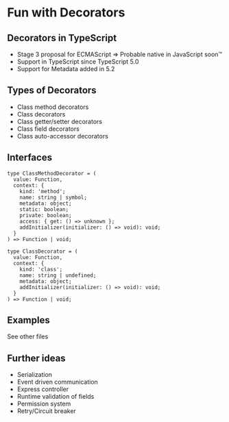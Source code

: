 # Fun with Decorators

## Decorators in TypeScript
- Stage 3 proposal for ECMAScript => Probable native in JavaScript soon™
- Support in TypeScript since TypeScript 5.0
- Support for Metadata added in 5.2

## Types of Decorators
- Class method decorators
- Class decorators
- Class getter/setter decorators
- Class field decorators
- Class auto-accessor decorators

## Interfaces
```
type ClassMethodDecorator = (
  value: Function,
  context: {
    kind: 'method';
    name: string | symbol;
    metadata: object;
    static: boolean;
    private: boolean;
    access: { get: () => unknown };
    addInitializer(initializer: () => void): void;
  }
) => Function | void;
```
```
type ClassDecorator = (
  value: Function,
  context: {
    kind: 'class';
    name: string | undefined;
    metadata: object;
    addInitializer(initializer: () => void): void;
  }
) => Function | void;
```

## Examples
See other files

## Further ideas
- Serialization
- Event driven communication
- Express controller
- Runtime validation of fields
- Permission system
- Retry/Circuit breaker
